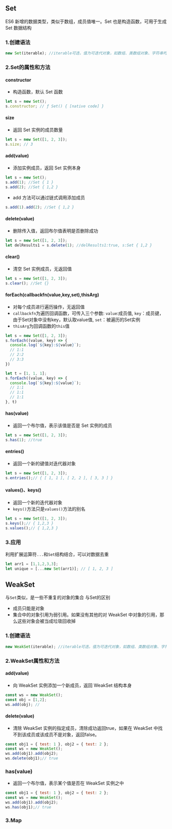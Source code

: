 ## Set

ES6 新增的数据类型，类似于数组，成员值唯一。Set 也是构造函数，可用于生成 Set 数据结构

### 1.创建语法

```javascript
new Set(iterable); //iterable可选，值为可迭代对象，如数组、类数组对象、字符串均可
```

### 2.Set的属性和方法

#### constructor

- 构造函数，默认 Set 函数

```javascript
let s = new Set();
s.constructor; // ƒ Set() { [native code] }
```

#### size

- 返回 Set 实例的成员数量

```javascript
let s = new Set([1, 2, 3]);
s.size; // 3
```

#### add(value)

- 添加实例成员，返回 Set 实例本身

```javascript
let s = new Set();
s.add(1); //Set { 1 }
s.add(2); //Set { 1,2 }
```

- add 方法可以通过链式调用添加成员

```javascript
s.add(1).add(2); //Set { 1,2 }
```

#### delete(value)

- 删除传入值，返回布尔值表明是否删除成功

```javascript
let s = new Set([1, 2, 3]);
let delResults1 = s.delete(1); //delResults1:true, s:Set { 1,2 }
```

#### clear()

- 清空 Set 实例成员，无返回值

```javascript
let s = new Set([1, 2, 3]);
s.clear(); //Set {}
```

#### forEach(callbackfn(value,key,set),thisArg)

- 对每个成员进行遍历操作，无返回值
- `callbackfn`为遍历回调函数，可传入三个参数:
`value`:成员值,
`key`：成员键，由于Set对象中没有key，默认取value值,
`set`：被遍历的Set实例
- `thisArg`为回调函数的`this`值


```javascript  
let s = new Set([1, 2, 3]);
s.forEach((value, key) => {
  console.log(`${key}:${value}`);
  // 1:1
  // 2:2   
  // 3:3
})

let t = [1, 1, 1];
s.forEach((value, key) => {
  console.log(`${key}:${value}`);
  // 1:1
  // 1:1  
  // 1:1
}, t)
```


#### has(value)

- 返回一个布尔值，表示该值是否是 Set 实例的成员

```javascript
let s = new Set([1, 2, 3]);
s.has(1); //true
```

#### entries()
- 返回一个新的键值对迭代器对象

```javascript
let s = new Set([1, 2, 3]);
s.entries();// { [ 1, 1 ], [ 2, 2 ], [ 3, 3 ] }
```

#### values()、keys()
- 返回一个新的迭代器对象
- `keys()`方法只是`values()`方法的别名

```javascript
let s = new Set([1, 2, 3]);
s.keys();// { 1,2,3 }
s.values();// { 1,2,3 }
```
### 3.应用
利用扩展运算符`...`和`Set`结构结合，可以对数据去重

```javascript
let arr1 = [1,1,2,3,3];
let unique = [...new Set(arr1)]; // [ 1, 2, 3 ]
```

## WeakSet
与`Set`类似，是一些不重复的对象的集合
与Set的区别
- 成员只能是对象
- 集合中的对象引用为弱引用。如果没有其他的对 WeakSet 中对象的引用，那么这些对象会被当成垃圾回收掉

### 1.创建语法
```javascript
new WeakSet(iterable); //iterable可选，值为可迭代对象，如数组、类数组对象、字符串均可
```

### 2.WeakSet属性和方法
#### add(value)
- 向 WeakSet 实例添加一个新成员，返回 WeakSet 结构本身
```javascript
const ws = new WeakSet();
const obj = [1,2];
ws.add(obj); //
```

#### delete(value)
- 清除 WeakSet 实例的指定成员，清除成功返回true，如果在 WeakSet 中找不到该成员或该成员不是对象，返回false。
```javascript
const obj1 = { test: 1 }, obj2 = { test: 2 };
const ws = new WeakSet();
ws.add(obj1).add(obj2);
ws.delete(obj1);// true
```


### has(value)
- 返回一个布尔值，表示某个值是否在 WeakSet 实例之中
```javascript
const obj1 = { test: 1 }, obj2 = { test: 2 };
const ws = new WeakSet();
ws.add(obj1).add(obj2);
ws.has(obj1);// true
```

### 3.Map

